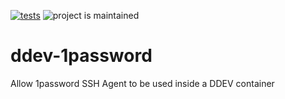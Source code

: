 [![tests](https://github.com/ddev/ddev-1password/actions/workflows/tests.yml/badge.svg)](https://github.com/ddev/ddev-1password/actions/workflows/tests.yml) ![project is maintained](https://img.shields.io/maintenance/yes/2024.svg)

# ddev-1password <!-- omit in toc -->
Allow 1password SSH Agent to be used inside a DDEV container
